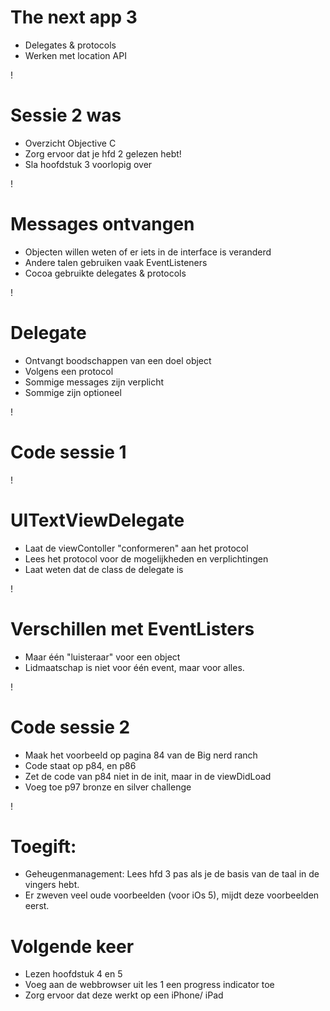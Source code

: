 The next app 3
===
* Delegates & protocols
* Werken met location API

!

Sessie 2 was
===
* Overzicht Objective C
* Zorg ervoor dat je hfd 2 gelezen hebt!
* Sla hoofdstuk 3 voorlopig over

!

Messages ontvangen
===
* Objecten willen weten of er iets in de interface is veranderd
* Andere talen gebruiken vaak EventListeners
* Cocoa gebruikte delegates & protocols

!

Delegate
=== 
* Ontvangt boodschappen van een doel object
* Volgens een protocol
* Sommige messages zijn verplicht
* Sommige zijn optioneel

!

Code sessie 1
===

!

UITextViewDelegate
===
* Laat de viewContoller "conformeren" aan het protocol
* Lees het protocol voor de mogelijkheden en verplichtingen
* Laat weten dat de class de delegate is

!

Verschillen met EventListers
===
* Maar één "luisteraar" voor een object
* Lidmaatschap is niet voor één event, maar voor alles.


!


Code sessie 2
===
* Maak het voorbeeld op pagina 84 van de Big nerd ranch 
* Code staat op p84, en p86
* Zet de code van p84 niet in de init, maar in de viewDidLoad
* Voeg toe p97 bronze en silver challenge

!

Toegift:
===
* Geheugenmanagement: Lees hfd 3 pas als je de basis van de taal in de vingers hebt. 
* Er zweven veel oude voorbeelden (voor iOs 5), mijdt deze voorbeelden eerst.


Volgende keer
===
* Lezen hoofdstuk 4 en 5
* Voeg aan de webbrowser uit les 1 een progress indicator toe
* Zorg ervoor dat deze werkt op een iPhone/ iPad
